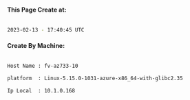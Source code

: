 
   
#### This Page Create at:

```bash

2023-02-13 - 17:40:45 UTC

```

#### Create By Machine:

```bash

Host Name : fv-az733-10

platform  : Linux-5.15.0-1031-azure-x86_64-with-glibc2.35

Ip Local  : 10.1.0.168

```

